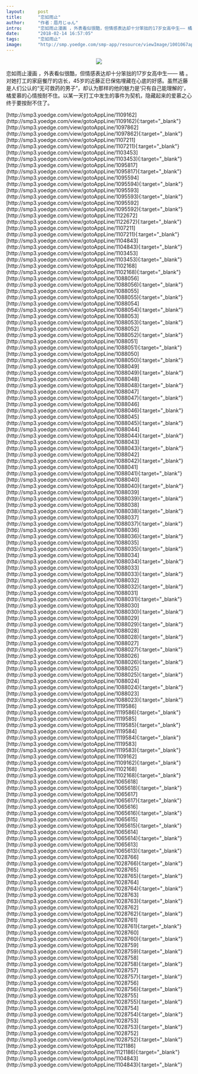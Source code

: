 ```yaml
---
layout:     post
title:      "恋如雨止"
author:     "作者：眉月じゅん"
intro:      "恋如雨止漫画 ，外表看似很酷，但情感表达却十分笨拙的17岁女高中生—— 橘 。对她打工的家庭餐厅的店长，45岁的近藤正巳保佑埋藏在心底的好感。虽然近藤是人们公认的“无可救药的男子”，却认为那样的他的魅力是‘只有自己能理解的’，橘爱慕的心情按耐不住。以某一天打工中发生的事件为契机，隐藏起来的爱慕之心终于要按耐不住了。"
date:       "2018-02-14 16:57:05"
tags:       "恋如雨止"
image:      "http://smp.yoedge.com/smp-app/resource/viewImage/1001067appline.png"
---
```

<div style="text-align: center">
<p><img src="http://smp.yoedge.com/smp-app/resource/viewImage/1001067appline.png"/></p>
</div>
<p class="post-meta">
<span>恋如雨止漫画 ，外表看似很酷，但情感表达却十分笨拙的17岁女高中生—— 橘 。对她打工的家庭餐厅的店长，45岁的近藤正巳保佑埋藏在心底的好感。虽然近藤是人们公认的“无可救药的男子”，却认为那样的他的魅力是‘只有自己能理解的’，橘爱慕的心情按耐不住。以某一天打工中发生的事件为契机，隐藏起来的爱慕之心终于要按耐不住了。</span>
</p>
[http://smp3.yoedge.com/view/gotoAppLine/1109162](http://smp3.yoedge.com/view/gotoAppLine/1109162){:target="_blank"}
[http://smp3.yoedge.com/view/gotoAppLine/1097862](http://smp3.yoedge.com/view/gotoAppLine/1097862){:target="_blank"}
[http://smp3.yoedge.com/view/gotoAppLine/1107211](http://smp3.yoedge.com/view/gotoAppLine/1107211){:target="_blank"}
[http://smp3.yoedge.com/view/gotoAppLine/1103453](http://smp3.yoedge.com/view/gotoAppLine/1103453){:target="_blank"}
[http://smp3.yoedge.com/view/gotoAppLine/1095817](http://smp3.yoedge.com/view/gotoAppLine/1095817){:target="_blank"}
[http://smp3.yoedge.com/view/gotoAppLine/1095594](http://smp3.yoedge.com/view/gotoAppLine/1095594){:target="_blank"}
[http://smp3.yoedge.com/view/gotoAppLine/1095593](http://smp3.yoedge.com/view/gotoAppLine/1095593){:target="_blank"}
[http://smp3.yoedge.com/view/gotoAppLine/1095592](http://smp3.yoedge.com/view/gotoAppLine/1095592){:target="_blank"}
[http://smp3.yoedge.com/view/gotoAppLine/1122672](http://smp3.yoedge.com/view/gotoAppLine/1122672){:target="_blank"}
[http://smp3.yoedge.com/view/gotoAppLine/1107211](http://smp3.yoedge.com/view/gotoAppLine/1107211){:target="_blank"}
[http://smp3.yoedge.com/view/gotoAppLine/1104843](http://smp3.yoedge.com/view/gotoAppLine/1104843){:target="_blank"}
[http://smp3.yoedge.com/view/gotoAppLine/1103453](http://smp3.yoedge.com/view/gotoAppLine/1103453){:target="_blank"}
[http://smp3.yoedge.com/view/gotoAppLine/1102168](http://smp3.yoedge.com/view/gotoAppLine/1102168){:target="_blank"}
[http://smp3.yoedge.com/view/gotoAppLine/1088056](http://smp3.yoedge.com/view/gotoAppLine/1088056){:target="_blank"}
[http://smp3.yoedge.com/view/gotoAppLine/1088055](http://smp3.yoedge.com/view/gotoAppLine/1088055){:target="_blank"}
[http://smp3.yoedge.com/view/gotoAppLine/1088054](http://smp3.yoedge.com/view/gotoAppLine/1088054){:target="_blank"}
[http://smp3.yoedge.com/view/gotoAppLine/1088053](http://smp3.yoedge.com/view/gotoAppLine/1088053){:target="_blank"}
[http://smp3.yoedge.com/view/gotoAppLine/1088052](http://smp3.yoedge.com/view/gotoAppLine/1088052){:target="_blank"}
[http://smp3.yoedge.com/view/gotoAppLine/1088051](http://smp3.yoedge.com/view/gotoAppLine/1088051){:target="_blank"}
[http://smp3.yoedge.com/view/gotoAppLine/1088050](http://smp3.yoedge.com/view/gotoAppLine/1088050){:target="_blank"}
[http://smp3.yoedge.com/view/gotoAppLine/1088049](http://smp3.yoedge.com/view/gotoAppLine/1088049){:target="_blank"}
[http://smp3.yoedge.com/view/gotoAppLine/1088048](http://smp3.yoedge.com/view/gotoAppLine/1088048){:target="_blank"}
[http://smp3.yoedge.com/view/gotoAppLine/1088047](http://smp3.yoedge.com/view/gotoAppLine/1088047){:target="_blank"}
[http://smp3.yoedge.com/view/gotoAppLine/1088046](http://smp3.yoedge.com/view/gotoAppLine/1088046){:target="_blank"}
[http://smp3.yoedge.com/view/gotoAppLine/1088045](http://smp3.yoedge.com/view/gotoAppLine/1088045){:target="_blank"}
[http://smp3.yoedge.com/view/gotoAppLine/1088044](http://smp3.yoedge.com/view/gotoAppLine/1088044){:target="_blank"}
[http://smp3.yoedge.com/view/gotoAppLine/1088043](http://smp3.yoedge.com/view/gotoAppLine/1088043){:target="_blank"}
[http://smp3.yoedge.com/view/gotoAppLine/1088042](http://smp3.yoedge.com/view/gotoAppLine/1088042){:target="_blank"}
[http://smp3.yoedge.com/view/gotoAppLine/1088041](http://smp3.yoedge.com/view/gotoAppLine/1088041){:target="_blank"}
[http://smp3.yoedge.com/view/gotoAppLine/1088040](http://smp3.yoedge.com/view/gotoAppLine/1088040){:target="_blank"}
[http://smp3.yoedge.com/view/gotoAppLine/1088039](http://smp3.yoedge.com/view/gotoAppLine/1088039){:target="_blank"}
[http://smp3.yoedge.com/view/gotoAppLine/1088038](http://smp3.yoedge.com/view/gotoAppLine/1088038){:target="_blank"}
[http://smp3.yoedge.com/view/gotoAppLine/1088037](http://smp3.yoedge.com/view/gotoAppLine/1088037){:target="_blank"}
[http://smp3.yoedge.com/view/gotoAppLine/1088036](http://smp3.yoedge.com/view/gotoAppLine/1088036){:target="_blank"}
[http://smp3.yoedge.com/view/gotoAppLine/1088035](http://smp3.yoedge.com/view/gotoAppLine/1088035){:target="_blank"}
[http://smp3.yoedge.com/view/gotoAppLine/1088034](http://smp3.yoedge.com/view/gotoAppLine/1088034){:target="_blank"}
[http://smp3.yoedge.com/view/gotoAppLine/1088033](http://smp3.yoedge.com/view/gotoAppLine/1088033){:target="_blank"}
[http://smp3.yoedge.com/view/gotoAppLine/1088032](http://smp3.yoedge.com/view/gotoAppLine/1088032){:target="_blank"}
[http://smp3.yoedge.com/view/gotoAppLine/1088031](http://smp3.yoedge.com/view/gotoAppLine/1088031){:target="_blank"}
[http://smp3.yoedge.com/view/gotoAppLine/1088030](http://smp3.yoedge.com/view/gotoAppLine/1088030){:target="_blank"}
[http://smp3.yoedge.com/view/gotoAppLine/1088029](http://smp3.yoedge.com/view/gotoAppLine/1088029){:target="_blank"}
[http://smp3.yoedge.com/view/gotoAppLine/1088028](http://smp3.yoedge.com/view/gotoAppLine/1088028){:target="_blank"}
[http://smp3.yoedge.com/view/gotoAppLine/1088027](http://smp3.yoedge.com/view/gotoAppLine/1088027){:target="_blank"}
[http://smp3.yoedge.com/view/gotoAppLine/1088026](http://smp3.yoedge.com/view/gotoAppLine/1088026){:target="_blank"}
[http://smp3.yoedge.com/view/gotoAppLine/1088025](http://smp3.yoedge.com/view/gotoAppLine/1088025){:target="_blank"}
[http://smp3.yoedge.com/view/gotoAppLine/1088024](http://smp3.yoedge.com/view/gotoAppLine/1088024){:target="_blank"}
[http://smp3.yoedge.com/view/gotoAppLine/1088023](http://smp3.yoedge.com/view/gotoAppLine/1088023){:target="_blank"}
[http://smp3.yoedge.com/view/gotoAppLine/1119586](http://smp3.yoedge.com/view/gotoAppLine/1119586){:target="_blank"}
[http://smp3.yoedge.com/view/gotoAppLine/1119585](http://smp3.yoedge.com/view/gotoAppLine/1119585){:target="_blank"}
[http://smp3.yoedge.com/view/gotoAppLine/1119584](http://smp3.yoedge.com/view/gotoAppLine/1119584){:target="_blank"}
[http://smp3.yoedge.com/view/gotoAppLine/1119583](http://smp3.yoedge.com/view/gotoAppLine/1119583){:target="_blank"}
[http://smp3.yoedge.com/view/gotoAppLine/1109162](http://smp3.yoedge.com/view/gotoAppLine/1109162){:target="_blank"}
[http://smp3.yoedge.com/view/gotoAppLine/1102168](http://smp3.yoedge.com/view/gotoAppLine/1102168){:target="_blank"}
[http://smp3.yoedge.com/view/gotoAppLine/1065618](http://smp3.yoedge.com/view/gotoAppLine/1065618){:target="_blank"}
[http://smp3.yoedge.com/view/gotoAppLine/1065617](http://smp3.yoedge.com/view/gotoAppLine/1065617){:target="_blank"}
[http://smp3.yoedge.com/view/gotoAppLine/1065616](http://smp3.yoedge.com/view/gotoAppLine/1065616){:target="_blank"}
[http://smp3.yoedge.com/view/gotoAppLine/1065615](http://smp3.yoedge.com/view/gotoAppLine/1065615){:target="_blank"}
[http://smp3.yoedge.com/view/gotoAppLine/1065614](http://smp3.yoedge.com/view/gotoAppLine/1065614){:target="_blank"}
[http://smp3.yoedge.com/view/gotoAppLine/1065613](http://smp3.yoedge.com/view/gotoAppLine/1065613){:target="_blank"}
[http://smp3.yoedge.com/view/gotoAppLine/1028766](http://smp3.yoedge.com/view/gotoAppLine/1028766){:target="_blank"}
[http://smp3.yoedge.com/view/gotoAppLine/1028765](http://smp3.yoedge.com/view/gotoAppLine/1028765){:target="_blank"}
[http://smp3.yoedge.com/view/gotoAppLine/1028764](http://smp3.yoedge.com/view/gotoAppLine/1028764){:target="_blank"}
[http://smp3.yoedge.com/view/gotoAppLine/1028763](http://smp3.yoedge.com/view/gotoAppLine/1028763){:target="_blank"}
[http://smp3.yoedge.com/view/gotoAppLine/1028762](http://smp3.yoedge.com/view/gotoAppLine/1028762){:target="_blank"}
[http://smp3.yoedge.com/view/gotoAppLine/1028761](http://smp3.yoedge.com/view/gotoAppLine/1028761){:target="_blank"}
[http://smp3.yoedge.com/view/gotoAppLine/1028760](http://smp3.yoedge.com/view/gotoAppLine/1028760){:target="_blank"}
[http://smp3.yoedge.com/view/gotoAppLine/1028759](http://smp3.yoedge.com/view/gotoAppLine/1028759){:target="_blank"}
[http://smp3.yoedge.com/view/gotoAppLine/1028758](http://smp3.yoedge.com/view/gotoAppLine/1028758){:target="_blank"}
[http://smp3.yoedge.com/view/gotoAppLine/1028757](http://smp3.yoedge.com/view/gotoAppLine/1028757){:target="_blank"}
[http://smp3.yoedge.com/view/gotoAppLine/1028756](http://smp3.yoedge.com/view/gotoAppLine/1028756){:target="_blank"}
[http://smp3.yoedge.com/view/gotoAppLine/1028755](http://smp3.yoedge.com/view/gotoAppLine/1028755){:target="_blank"}
[http://smp3.yoedge.com/view/gotoAppLine/1028754](http://smp3.yoedge.com/view/gotoAppLine/1028754){:target="_blank"}
[http://smp3.yoedge.com/view/gotoAppLine/1028753](http://smp3.yoedge.com/view/gotoAppLine/1028753){:target="_blank"}
[http://smp3.yoedge.com/view/gotoAppLine/1028752](http://smp3.yoedge.com/view/gotoAppLine/1028752){:target="_blank"}
[http://smp3.yoedge.com/view/gotoAppLine/1121186](http://smp3.yoedge.com/view/gotoAppLine/1121186){:target="_blank"}
[http://smp3.yoedge.com/view/gotoAppLine/1104843](http://smp3.yoedge.com/view/gotoAppLine/1104843){:target="_blank"}


